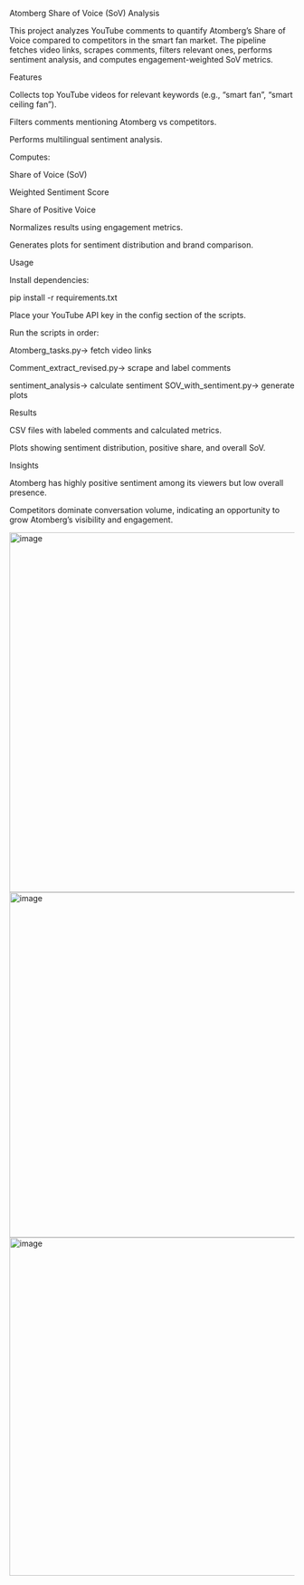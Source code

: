 Atomberg Share of Voice (SoV) Analysis

This project analyzes YouTube comments to quantify Atomberg’s Share of Voice compared to competitors in the smart fan market. The pipeline fetches video links, scrapes comments, filters relevant ones, performs sentiment analysis, and computes engagement-weighted SoV metrics.

Features

Collects top YouTube videos for relevant keywords (e.g., “smart fan”, “smart ceiling fan”).

Filters comments mentioning Atomberg vs competitors.

Performs multilingual sentiment analysis.

Computes:

Share of Voice (SoV)

Weighted Sentiment Score

Share of Positive Voice

Normalizes results using engagement metrics.

Generates plots for sentiment distribution and brand comparison.

Usage

Install dependencies:

pip install -r requirements.txt


Place your YouTube API key in the config section of the scripts.

Run the scripts in order:

Atomberg_tasks.py→ fetch video links

Comment_extract_revised.py→ scrape and label comments

 sentiment_analysis→ calculate sentiment 
SOV_with_sentiment.py→ generate plots

Results

CSV files with labeled comments and calculated metrics.

Plots showing sentiment distribution, positive share, and overall SoV.

Insights

Atomberg has highly positive sentiment among its viewers but low overall presence.

Competitors dominate conversation volume, indicating an opportunity to grow Atomberg’s visibility and engagement.

<img width="999" height="635" alt="image" src="https://github.com/user-attachments/assets/e212cf0a-de1a-4529-9e31-aff06e7cea98" />
<img width="792" height="609" alt="image" src="https://github.com/user-attachments/assets/f5c20792-1e7b-4cd8-a313-3d9df1cad47a" />
<img width="801" height="597" alt="image" src="https://github.com/user-attachments/assets/0cf26eee-0773-4b21-8bfb-d06c1d331ee9" />

